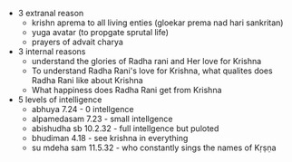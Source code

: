 

- 3 extranal reason
    - krishn aprema to all living enties (gloekar prema nad hari sankritan)
    - yuga avatar (to propgate sprutal life)
    - prayers of advait charya
- 3 internal reasons
    - understand the glories of Radha rani and Her love for Krishna
    - To understand Radha Rani's love for Krishna, what qualites does Radha Rani like about Krishna
    - What happiness does Radha Rani get from Krishna
- 5 levels of intelligence 
    - abhuya 7.24 - 0 intellgence
    - alpamedasam 7.23 - small intellgence
    - abishudha sb 10.2.32 - full intellgence but puloted
    - bhudiman 4.18 - see krishna in everything
    - su mdeha sam 11.5.32 - who constantly sings the names of Kṛṣṇa
